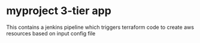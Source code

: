 # myproject 3-tier app
This contains a jenkins pipeline which triggers terraform code to create aws resources based on input config file
